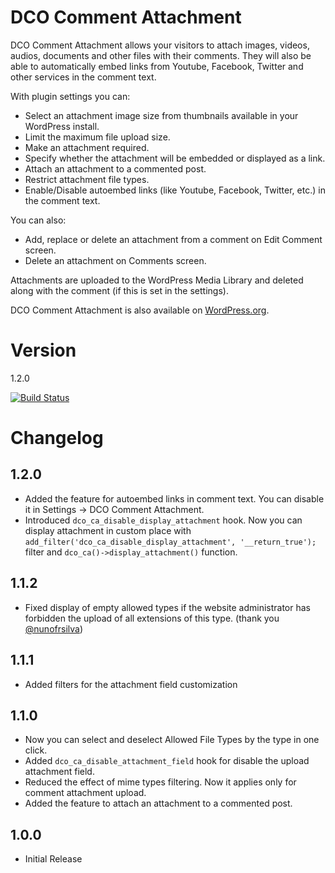 # DCO Comment Attachment

DCO Comment Attachment allows your visitors to attach images, videos, audios, documents and other files with their comments. They will also be able to automatically embed links from Youtube, Facebook, Twitter and other services in the comment text.

With plugin settings you can:
- Select an attachment image size from thumbnails available in your WordPress install.
- Limit the maximum file upload size.
- Make an attachment required.
- Specify whether the attachment will be embedded or displayed as a link.
- Attach an attachment to a commented post.
- Restrict attachment file types.
- Enable/Disable autoembed links (like Youtube, Facebook, Twitter, etc.) in the comment text.

You can also:
- Add, replace or delete an attachment from a comment on Edit Comment screen.
- Delete an attachment on Comments screen.

Attachments are uploaded to the WordPress Media Library and deleted along with the comment (if this is set in the settings).

DCO Comment Attachment is also available on [WordPress.org](https://wordpress.org/plugins/dco-comment-attachment/).

# Version
1.2.0

[![Build Status](https://travis-ci.org/yadenis/DCO-Comment-Attachment.svg?branch=dev)](https://travis-ci.org/yadenis/DCO-Comment-Attachment)

# Changelog
## 1.2.0
- Added the feature for autoembed links in comment text. You can disable it in Settings -> DCO Comment Attachment.
- Introduced `dco_ca_disable_display_attachment` hook. Now you can display attachment in custom place with `add_filter('dco_ca_disable_display_attachment', '__return_true');` filter and `dco_ca()->display_attachment()` function.

## 1.1.2
- Fixed display of empty allowed types if the website administrator has forbidden the upload of all extensions of this type. (thank you [@nunofrsilva](https://github.com/nunofrsilva))

## 1.1.1
- Added filters for the attachment field customization

## 1.1.0
- Now you can select and deselect Allowed File Types by the type in one click.
- Added `dco_ca_disable_attachment_field` hook for disable the upload attachment field.
- Reduced the effect of mime types filtering. Now it applies only for comment attachment upload.
- Added the feature to attach an attachment to a commented post.

## 1.0.0
- Initial Release